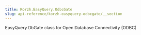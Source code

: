```yaml
---
title: Korzh.EasyQuery.OdbcGate
slug: api-reference/korzh-easyquery-odbcgate/__section
---
```

EasyQuery DbGate class for Open Database Connectivity (ODBC)